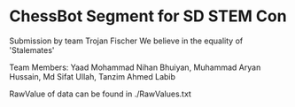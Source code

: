 # ChessBot Segment for SD STEM Con
Submission by team Trojan Fischer
We believe in the equality of 'Stalemates'

Team Members: Yaad Mohammad Nihan Bhuiyan, Muhammad Aryan Hussain, Md Sifat Ullah, Tanzim Ahmed Labib 

RawValue of data can be found in ./RawValues.txt